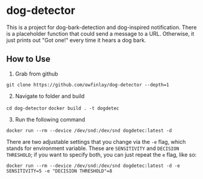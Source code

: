 # dog-detector 
This is a project for dog-bark-detection and dog-inspired notification. There is a placeholder function that could send a message to a URL. Otherwise, it just prints out "Got one!" every time it hears a dog bark. 

## How to Use

1. Grab from github

`git clone https://github.com/owfinlay/dog-detector --depth=1`

2. Navigate to folder and build

`cd dog-detector`
`docker build . -t dogdetec`

3. Run the following command

```
docker run --rm --device /dev/snd:/dev/snd dogdetec:latest -d
```

There are two adjustable settings that you change via the `-e` flag, which stands for environment variable. These are `SENSITIVITY` and `DECISION THRESHOLD`; if you want to specify both, you can just repeat the `e` flag, like so: 

```
docker run --rm --device /dev/snd:/dev/snd dogdetec:latest -d -e SENSITIVITY=5 -e "DECISION THRESHOLD"=8
```